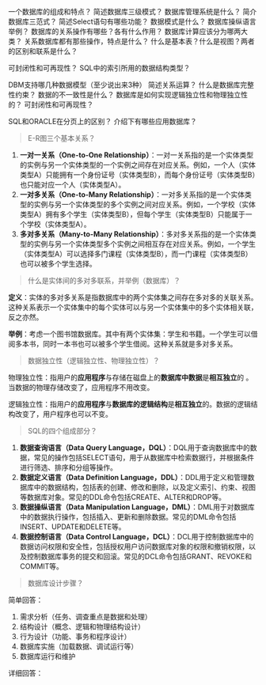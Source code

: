 
一个数据库的组成和特点？
简述数据库三级模式？
数据库管理系统是什么？
简介数据库三范式？
简述Select语句有哪些功能？
数据模式是什么？
数据库操纵语言举例？
数据库的关系操作有哪些？各有什么作用？
数据库计算应该分为哪两大类？
关系数据库都有那些操作，特点是什么？
什么是基本表？什么是视图？两者的区别和联系是什么？

可封闭性和可再现性？
SQL中的索引所用的数据结构类型？

DBM支持哪几种数据模型（至少说出来3种）
简述关系运算？
什么是数据库完整性约束？
数据的不一致性是什么？
数据库是如何实现逻辑独立性和物理独立性的？
可封闭性和可再现性？

SQL和ORACLE在分页上的区别？
介绍下有哪些应用数据库？


> E-R图三个基本关系？

1. **一对一关系（One-to-One Relationship）**：一对一关系指的是一个实体类型的实例与另一个实体类型的一个实例之间存在对应关系。例如，一个人（实体类型A）只能拥有一个身份证号（实体类型B），而每个身份证号（实体类型B）也只能对应一个人（实体类型A）。
2. **一对多关系（One-to-Many Relationship）**：一对多关系指的是一个实体类型的实例与另一个实体类型的多个实例之间对应关系。例如，一个学校（实体类型A）拥有多个学生（实体类型B），但每个学生（实体类型B）只能属于一个学校（实体类型A）。
3. **多对多关系（Many-to-Many Relationship）**：多对多关系指的是一个实体类型的实例与另一个实体类型多个实例之间相互存在对应关系。例如，一个学生（实体类型A）可以选择多门课程（实体类型B），而一门课程（实体类型B）也可以被多个学生选择。

> 什么是实体间的多对多联系，并举例（数据库）？
  
**定义**：实体的多对多关系是指数据库中的两个实体集之间存在多对多的关联关系。这种关系表示一个实体集中的每个实体可以与另一个实体集中的多个实体相关联，反之亦然。

**举例**：考虑一个图书馆数据库。其中有两个实体集：学生和书籍。一个学生可以借阅多本书，同时一本书也可以被多个学生借阅。这种关系就是多对多关系。

> 数据独立性（逻辑独立性、物理独立性）？

物理独立性：指用户的**应用程序**与存储在磁盘上的**数据库中数据**是**相互独立**的 。当数据的物理存储改变了，应用程序不用改变。

逻辑独立性：指用户的**应用程序**与**数据库的逻辑结构**是**相互独立**的。数据的逻辑结构改变了，用户程序也可以不变。

> SQL的四个组成部分？

1. **数据查询语言（Data Query Language，DQL）**：DQL用于查询数据库中的数据，常见的操作包括SELECT语句，用于从数据库中检索数据行，并根据条件进行筛选、排序和分组等操作。
2. **数据定义语言（Data Definition Language，DDL）**：DDL用于定义和管理数据库中的数据结构，包括表的创建、修改和删除，以及定义索引、约束、视图等数据库对象。常见的DDL命令包括CREATE、ALTER和DROP等。
3. **数据操纵语言（Data Manipulation Language，DML）**：DML用于对数据库中的数据执行操作，包括插入、更新和删除数据。常见的DML命令包括INSERT、UPDATE和DELETE等。
4. **数据控制语言（Data Control Language，DCL）**：DCL用于控制数据库中的数据访问权限和安全性，包括授权用户访问数据库对象的权限和撤销权限，以及控制数据库事务的提交和回滚。常见的DCL命令包括GRANT、REVOKE和COMMIT等。

> 数据库设计步骤？

简单回答：
1. 需求分析（任务、调查重点是数据和处理）
2. 结构设计（概念、逻辑和物理结构设计）
3. 行为设计（功能、事务和程序设计）
4. 数据库实施（加载数据、调试运行等）
5. 数据库运行和维护

详细回答：
